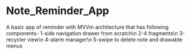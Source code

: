 # Note_Reminder_App
A basic app of reminder with MVVm architecture that has following components-
1-side navigation drawer from scratch\n
2-4 fragments\n
3-recycler view\n
4-alarm manager\n
5-swipe to delete note and drawable menus
